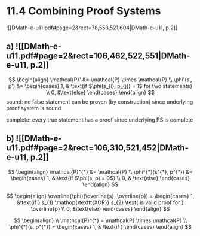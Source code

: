
# 11.4      Combining Proof Systems 

![[DMath-e-u11.pdf#page=2&rect=78,553,521,604|DMath-e-u11, p.2]]

## a) ![[DMath-e-u11.pdf#page=2&rect=106,462,522,551|DMath-e-u11, p.2]]


$$
\begin{align}
\mathcal{P}' &= \mathcal{P} \times \mathcal{P}  \\
\phi'(s', p') &= \begin{cases}
1, & \text{if $\phi(s_{i}, p_{j}) = 1$ for two statements} \\
0, &\text{else}
\end{cases}
\end{align}
$$
sound: no false statement can be proven (by construction) since underlying proof system is sound

complete: every true statement has a proof since underlying PS is complete




<div class="page-break" style="page-break-before: always;"></div>


## b) ![[DMath-e-u11.pdf#page=2&rect=106,310,521,452|DMath-e-u11, p.2]]






$$
\begin{align}
\mathcal{P}^{*} &= \mathcal{P} \\
\phi^{*}(s^{*}, p^{*}) &= \begin{cases}
1, & \text{if $\phi(s, p) = 0$} \\
0, & \text{else}
\end{cases}
\end{align}
$$
















$$
\begin{align}
\overline{\phi}(\overline{s}, \overline{p}) = \begin{cases}
1, &\text{if } s_{1} \mathop{\texttt{XOR}} s_{2} \text{ is valid proof for } \overline{p} \\
0, &\text{else}
\end{cases}
\end{align}
$$

$$
\begin{align} \\
\mathcal{P}^{*} = \mathcal{P} \times \mathcal{P} \\
\phi^{*}(s, p^{*}) = \begin{cases}
1, & \text{if } 
\end{cases} 
\end{align}
$$